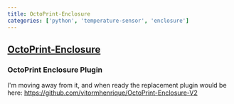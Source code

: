 ```yaml
---
title: OctoPrint-Enclosure
categories: ['python', 'temperature-sensor', 'enclosure']
---
```

## [OctoPrint-Enclosure](https://github.com/vitormhenrique/OctoPrint-Enclosure)

### OctoPrint Enclosure Plugin

I'm moving away from it, and when ready the replacement plugin would be here: https://github.com/vitormhenrique/OctoPrint-Enclosure-V2
